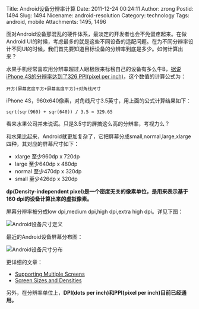 Title: Android设备分辨率计算
Date: 2011-12-24 00:24:11
Author: zrong
Postid: 1494
Slug: 1494
Nicename: android-resolution
Category: technology
Tags: android, mobile
Attachments: 1495, 1496

面对Android设备那混乱的硬件体系，最淡定的开发者也会不免蛋疼起来。在做Android UI的时候，考虑最多的就是这些不同设备的适配问题。在为不同分辨率设计不同UI的时候，我们首先要知道目标设备的分辨率到底是多少。如何计算出来？

水果手机经常喜欢用分辨率超过人眼极限来标榜自己的设备有多么牛B，[据说iPhone 4S的分辨率达到了326 PPI(pixel per inch)](http://www.apple.com/iphone/features/retina-display.html)，这个数值的计算公式为：

    开方(屏幕宽度平方+屏幕高度平方)÷对角线尺寸

iPhone 4S，960x640像素，对角线尺寸3.5英寸，用上面的公式计算结果如下：<!--more-->

    sqrt(sqr(960) + sqr(640)) / 3.5 ≈ 329.65

看来水果公司并未说谎。只是3.5寸的屏搞这么高的分辨率，考视力么？

和水果比起来，Android就更加复杂了，它把屏幕分成small,normal,large,xlarge四种，其对应的屏幕尺寸如下：

-   xlarge 至少960dp x 720dp
-   large 至少640dp x 480dp
-   normal 至少470dp x 320dp
-   small 至少426dp x 320dp

**dp(Density-independent pixel)是一个密度无关的像素单位，是用来表示基于160 dpi的设备计算出来的虚拟像素。**

屏幕分辨率被分成low dpi,medium dpi,high dpi,extra high dpi。详见下图：

![Android设备尺寸定义](/wp-content/uploads/2011/12/screens-ranges.png)

最近的Android设备屏幕分布图：

![Android设备尺寸分布](/wp-content/uploads/2011/12/android_screen_20111201.png)

更详细的文章：

-   [Supporting Multiple Screens](http://developer.android.com/guide/practices/screens_support.html)
-   [Screen Sizes and Densities](http://developer.android.com/resources/dashboard/screens.html)

另外，在分辨率单位上，**DPI(dots per inch)和PPI(pixel per inch)目前已经通用。**

